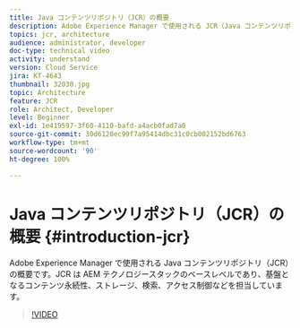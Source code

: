 ```yaml
---
title: Java コンテンツリポジトリ（JCR）の概要
description: Adobe Experience Manager で使用される JCR（Java コンテンツリポジトリ）の概要です。JCR は AEM テクノロジースタックのベースレベルであり、基盤となるコンテンツ永続性、ストレージ、検索、アクセス制御などを担当しています。
topics: jcr, architecture
audience: administrator, developer
doc-type: technical video
activity: understand
version: Cloud Service
jira: KT-4643
thumbnail: 32030.jpg
topic: Architecture
feature: JCR
role: Architect, Developer
level: Beginner
exl-id: 1e419597-3f60-4110-bafd-a4acb0fad7a0
source-git-commit: 30d6120ec99f7a95414dbc31c0cb002152bd6763
workflow-type: tm+mt
source-wordcount: '90'
ht-degree: 100%

---
```


# Java コンテンツリポジトリ（JCR）の概要 {#introduction-jcr}

Adobe Experience Manager で使用される Java コンテンツリポジトリ（JCR）の概要です。JCR は AEM テクノロジースタックのベースレベルであり、基盤となるコンテンツ永続性、ストレージ、検索、アクセス制御などを担当しています。

>[!VIDEO](https://video.tv.adobe.com/v/32030?quality=12&learn=on)
